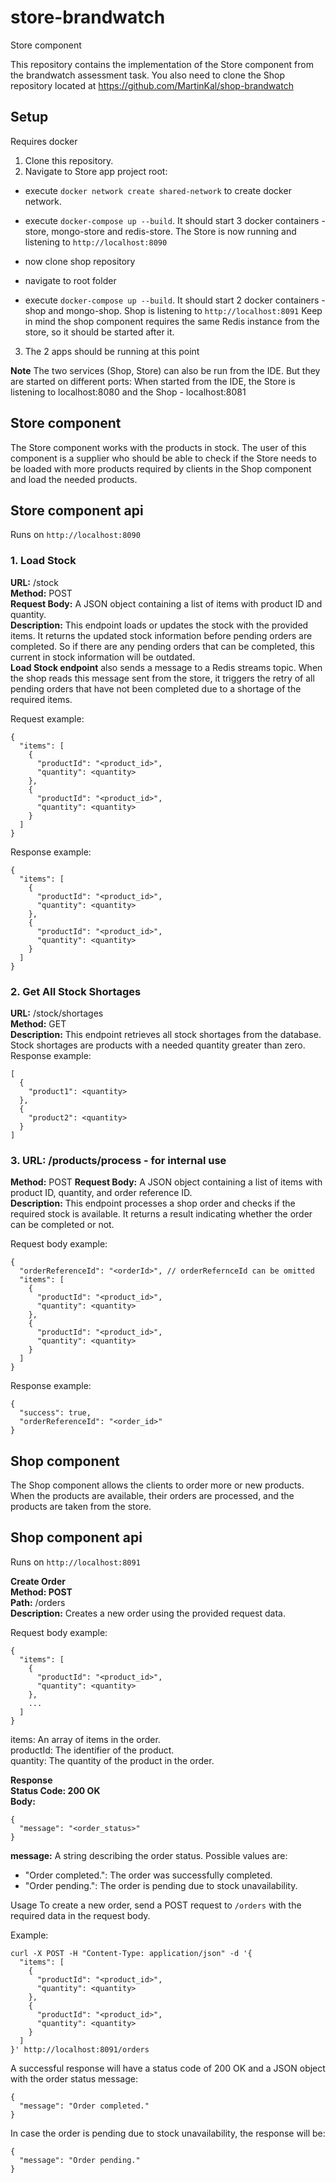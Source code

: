 # store-brandwatch
Store component

This repository contains the implementation of the Store component from the brandwatch assessment task. You also need to clone the Shop repository located at
https://github.com/MartinKal/shop-brandwatch <br />

## Setup
Requires docker

1. Clone this repository.
2. Navigate to Store app project root:

- execute ```docker network create shared-network``` to create docker network.
- execute ```docker-compose up --build```. It should start 3 docker containers - store, mongo-store and redis-store. The Store is now running and listening to ```http://localhost:8090```<br/>

- now clone shop repository
- navigate to root folder
- execute ```docker-compose up --build```. It should start 2 docker containers - shop and mongo-shop. Shop is listening to ```http://localhost:8091```
Keep in mind the shop component requires the same Redis instance from the store, so it should be started after it.<br/>
3. The 2 apps should be running at this point

**Note** The two services (Shop, Store) can also be run from the IDE. But they are started on different ports: When started from the IDE, the Store is listening to localhost:8080 and the Shop - localhost:8081

## Store component
The Store component works with the products in stock. The user of this component is a supplier
who should be able to check if the Store needs to be loaded with more products required by clients
in the Shop component and load the needed products.<br/>

## Store component api

Runs on ```http://localhost:8090```

### 1. Load Stock <br />
**URL:** /stock <br />
**Method:** POST <br />
**Request Body:** A JSON object containing a list of items with product ID and quantity. <br />
**Description:** This endpoint loads or updates the stock with the provided items. It returns the updated stock information before pending orders are completed. So if there are any pending orders that can be completed, this current in stock information will be outdated.<br/>
**Load Stock endpoint** also sends a message to a Redis streams topic. When the shop reads this message sent from the store, it triggers the retry of all pending orders that have not been completed due to a shortage of the required items.<br/>

Request example:
```
{
  "items": [
    {
      "productId": "<product_id>",
      "quantity": <quantity>
    },
    {
      "productId": "<product_id>",
      "quantity": <quantity>
    }
  ]
}
```

Response example:<br />
```
{
  "items": [
    {
      "productId": "<product_id>",
      "quantity": <quantity>
    },
    {
      "productId": "<product_id>",
      "quantity": <quantity>
    }
  ]
}
```

### 2. Get All Stock Shortages <br />
**URL:** /stock/shortages <br />
**Method:** GET <br />
**Description:** This endpoint retrieves all stock shortages from the database. Stock shortages are products with a needed quantity greater than zero.<br/>
Response example:
```
[
  {
    "product1": <quantity>
  },
  {
    "product2": <quantity>
  }
]
```

### 3. URL: /products/process - for internal use

**Method:** POST
**Request Body:** A JSON object containing a list of items with product ID, quantity, and order reference ID. <br />
**Description:** This endpoint processes a shop order and checks if the required stock is available. 
It returns a result indicating whether the order can be completed or not.

Request body example:
```
{
  "orderReferenceId": "<orderId>", // orderRefernceId can be omitted
  "items": [
    {
      "productId": "<product_id>",
      "quantity": <quantity>
    },
    {
      "productId": "<product_id>",
      "quantity": <quantity>
    }
  ]
}
```
Response example:
```
{
  "success": true,
  "orderReferenceId": "<order_id>"
}
```
## Shop component
The Shop component allows the clients to order more or new products. When the products are
available, their orders are processed, and the products are taken from the store.<br/>

## Shop component api

Runs on ```http://localhost:8091```

**Create Order**<br/>
**Method: POST**<br/>
**Path:** /orders <br/>
**Description:** Creates a new order using the provided request data.<br/>

Request body example:
```
{
  "items": [
    {
      "productId": "<product_id>",
      "quantity": <quantity>
    },
    ...
  ]
}
```
items: An array of items in the order.<br/>
productId: The identifier of the product.<br/>
quantity: The quantity of the product in the order.<br/>

**Response**<br/>
**Status Code: 200 OK**<br/>
**Body:**<br/>
```
{
  "message": "<order_status>"
}
```
**message:** A string describing the order status. Possible values are:<br/>
- "Order completed.": The order was successfully completed.
- "Order pending.": The order is pending due to stock unavailability.

Usage
To create a new order, send a POST request to ```/orders``` with the required data in the request body.

Example:
```
curl -X POST -H "Content-Type: application/json" -d '{
  "items": [
    {
      "productId": "<product_id>",
      "quantity": <quantity>
    },
    {
      "productId": "<product_id>",
      "quantity": <quantity>
    }
  ]
}' http://localhost:8091/orders
```

A successful response will have a status code of 200 OK and a JSON object with the order status message:
```
{
  "message": "Order completed."
}
```
In case the order is pending due to stock unavailability, the response will be:
```
{
  "message": "Order pending."
}
```

